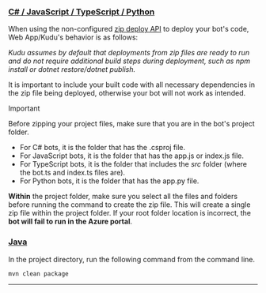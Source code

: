 ### [C# / JavaScript / TypeScript / Python](#tab/csharp+javascript+typescript+python)

When using the non-configured [zip deploy API](https://github.com/projectkudu/kudu/wiki/Deploying-from-a-zip-file-or-url) to deploy your bot's code, Web App/Kudu's behavior is as follows:

_Kudu assumes by default that deployments from zip files are ready to run and do not require additional build steps during deployment, such as npm install or dotnet restore/dotnet publish._

It is important to include your built code with all necessary dependencies in the zip file being deployed, otherwise your bot will not work as intended.

> [!IMPORTANT]
> Before zipping your project files, make sure that you are in the bot's project folder.
>
> - For C# bots, it is the folder that has the .csproj file.
> - For JavaScript bots, it is the folder that has the app.js or index.js file.
> - For TypeScript bots, it is the folder that includes the _src_ folder (where the bot.ts and index.ts files are).
> - For Python bots, it is the folder that has the app.py file.
>
> **Within** the project folder, make sure you select all the files and folders before running the command to create the zip file. This will create a single zip file within the project folder. If your root folder location is incorrect, the **bot will fail to run in the Azure portal**.

### [Java](#tab/java)

In the project directory, run the following command from the command line.

```console
mvn clean package
````

---
